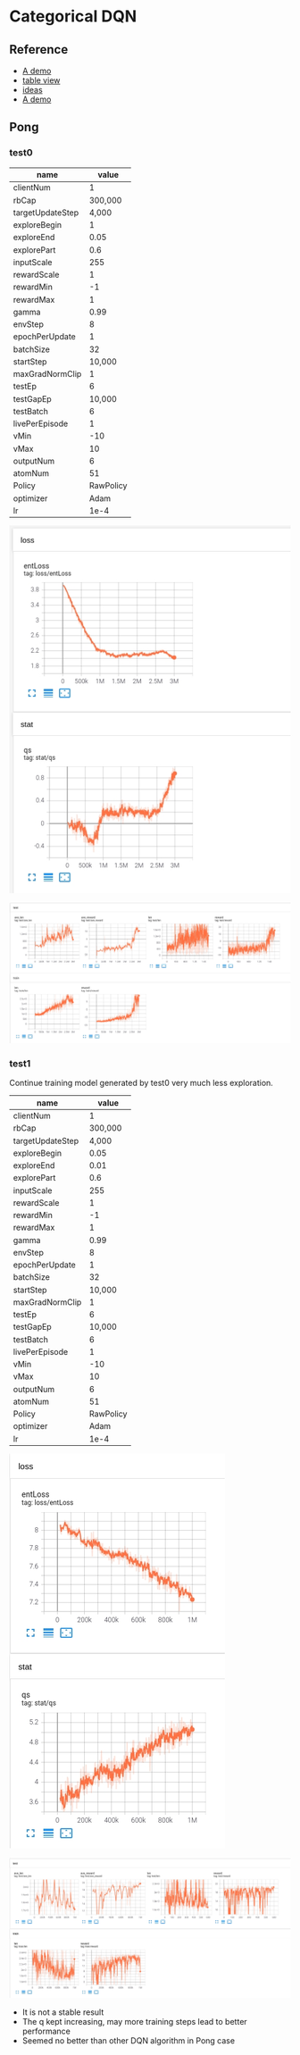 # Categorical DQN
## Reference
* [A demo](https://github.com/Hauf3n/Categorical-DQN-Atari-PyTorch)
* [table view](https://www.jianshu.com/p/20b587c95681)
* [ideas](https://zhuanlan.zhihu.com/p/44219477)
* [A demo](https://github.com/fedetask/categorical-dqn)

## Pong
### test0
|name|value|
|----|-----|
|clientNum|1|
|rbCap|300,000|
|targetUpdateStep|4,000|
|exploreBegin|1|
|exploreEnd|0.05|
|explorePart|0.6|
|inputScale|255|
|rewardScale|1|
|rewardMin|-1|
|rewardMax|1|
|gamma|0.99|
|envStep|8|
|epochPerUpdate|1|
|batchSize|32|
|startStep|10,000|
|maxGradNormClip|1|
|testEp|6|
|testGapEp|10,000|
|testBatch|6|
|livePerEpisode|1|
|vMin|-10|
|vMax|10|
|outputNum|6|
|atomNum|51|
|Policy|RawPolicy|
|optimizer|Adam|
|lr|1e-4|

![test0_loss](./images/test0_loss.jpg)

![test0_reward](./images/test0_reward.jpg)

### test1
Continue training model generated by test0 very much less exploration.

|name|value|
|----|-----|
|clientNum|1|
|rbCap|300,000|
|targetUpdateStep|4,000|
|exploreBegin|0.05|
|exploreEnd|0.01|
|explorePart|0.6|
|inputScale|255|
|rewardScale|1|
|rewardMin|-1|
|rewardMax|1|
|gamma|0.99|
|envStep|8|
|epochPerUpdate|1|
|batchSize|32|
|startStep|10,000|
|maxGradNormClip|1|
|testEp|6|
|testGapEp|10,000|
|testBatch|6|
|livePerEpisode|1|
|vMin|-10|
|vMax|10|
|outputNum|6|
|atomNum|51|
|Policy|RawPolicy|
|optimizer|Adam|
|lr|1e-4|

![test1_loss](./images/test1_loss.jpg)

![test1_reward](./images/test1_reward.jpg)

* It is not a stable result
* The q kept increasing, may more training steps lead to better performance
* Seemed no better than other DQN algorithm in Pong case

